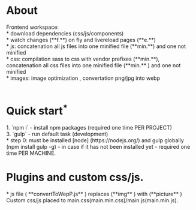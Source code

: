 <h1>About</h1>
Frontend workspace:<br/>
* download dependencies (css/js/components)<br/>
* watch changes (**f.**) on fly and livereload pages (**e.**)<br/>
* js:  concatenation all js files into one minified file (**min.**) and one not minified<br/>
* css: compilation sass to css with vendor prefixes (**min.**), concatenation all css files into one minified file (**min.** ) and one not minified<br/>
* images: image optimization , convertation png/jpg into webp <br/>

<br>
<h1>Quick start<sup>*</sup></h1>
1. `npm i` - install npm packages (required one time PER PROJECT)<br/>
3. `gulp` - run default task (development)<br/>
* step 0: must be installed [node] (https://nodejs.org/)  and gulp globally (npm install gulp -g)  - in case if it has not been installed yet - required one time PER MACHINE.<br/>
<h1>Plugins and custom css/js.</h1>
* js file ( **convertToWepP.js** ) replaces (**img** ) with (**picture** ) 
Custom css/js placed to main.css(main.min.css)/main.js(main.min.js). 
